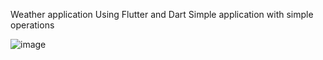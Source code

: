 Weather application
Using Flutter and Dart
Simple application with simple operations

![image](https://user-images.githubusercontent.com/46898308/221190602-31d14e95-c2d2-46e2-bf96-90ade98d867e.png)
